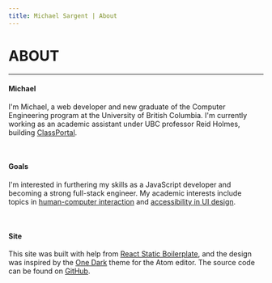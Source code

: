 ```yaml
---
title: Michael Sargent | About
---
```


# ABOUT

<hr>

#### Michael

I'm Michael, a web developer and new graduate of the Computer Engineering program at the
University of British Columbia. I'm currently working as an academic
assistant under UBC professor Reid Holmes, building [ClassPortal](/projects/classportal).

<br>

#### Goals

I'm interested in furthering my skills as a
JavaScript developer and becoming a strong full-stack engineer. My academic interests
include topics in [human-computer interaction](/projects/kicass) and
[accessibility in UI design](/projects/finescrubbing).

<br>

#### Site

This site was built with help from [React Static Boilerplate][boiler], and the design was
inspired by the [One Dark][onedark] theme for the Atom editor. The source code can be found
on [GitHub][source].

[boiler]: <https://github.com/kriasoft/react-static-boilerplate>
[onedark]: <https://github.com/atom/one-dark-ui>
[source]: <https://github.com/mksarge/mksarge>
